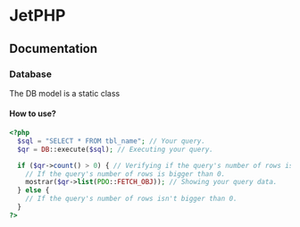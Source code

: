 # JetPHP
## Documentation

### Database

The DB model is a static class

#### How to use?

```php
<?php
  $sql = "SELECT * FROM tbl_name"; // Your query.
  $qr = DB::execute($sql); // Executing your query.

  if ($qr->count() > 0) { // Verifying if the query's number of rows is bigger than 0.
    // If the query's number of rows is bigger than 0.
    mostrar($qr->list(PDO::FETCH_OBJ)); // Showing your query data.
  } else {
    // If the query's number of rows isn't bigger than 0.
  }
?>
```
